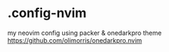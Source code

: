 # .config-nvim
my neovim config 
using packer & onedarkpro theme https://github.com/olimorris/onedarkpro.nvim
